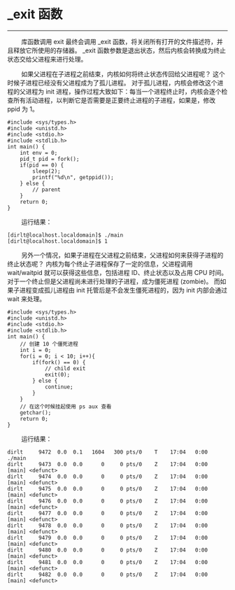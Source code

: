# \_exit 函数
***

&emsp;&emsp;
库函数调用 exit 最终会调用 \_exit 函数，将关闭所有打开的文件描述符，并且释放它所使用的存储器。
\_exit 函数参数是退出状态，然后内核会转换成为终止状态交给父进程来进行处理。

&emsp;&emsp;
如果父进程在子进程之前结束，内核如何将终止状态传回给父进程呢？
这个时候子进程已经没有父进程成为了孤儿进程。
对于孤儿进程，内核会修改这个进程的父进程为 init 进程，操作过程大致如下：每当一个进程终止时，内核会逐个检查所有活动进程，以判断它是否需要是正要终止进程的子进程，如果是，修改 ppid 为 1。

    #include <sys/types.h>
    #include <unistd.h>
    #include <stdio.h>
    #include <stdlib.h>
    int main() {
        int env = 0;
        pid_t pid = fork();
        if(pid == 0) {
            sleep(2);
            printf("%d\n", getppid());
        } else { 
            // parent
        }
        return 0;
    }

&emsp;&emsp;
运行结果：

    [dirlt@localhost.localdomain]$ ./main
    [dirlt@localhost.localdomain]$ 1

&emsp;&emsp;
另外一个情况，如果子进程在父进程之前结束，父进程如何来获得子进程的终止状态呢？
内核为每个终止子进程保存了一定的信息，父进程调用 wait/waitpid 就可以获得这些信息，包括进程 ID、终止状态以及占用 CPU 时间。
对于一个终止但是父进程尚未进行处理的子进程，成为僵死进程 (zombie)。
而如果子进程变成孤儿进程由 init 托管后是不会发生僵死进程的，因为 init 内部会通过 wait 来处理。

    #include <sys/types.h>
    #include <unistd.h>
    #include <stdio.h>
    #include <stdlib.h>
    int main() {
        // 创建 10 个僵死进程
        int i = 0;
        for(i = 0; i < 10; i++){
            if(fork() == 0) {
                // child exit
                exit(0);
            } else {
                continue;
            }
        }
        // 在这个时候挂起使用 ps aux 查看
        getchar();
        return 0;
    }

&emsp;&emsp;
运行结果：

    dirlt     9472  0.0  0.1   1604   300 pts/0    T    17:04   0:00 ./main
    dirlt     9473  0.0  0.0      0     0 pts/0    Z    17:04   0:00 [main] <defunct>
    dirlt     9474  0.0  0.0      0     0 pts/0    Z    17:04   0:00 [main] <defunct>
    dirlt     9475  0.0  0.0      0     0 pts/0    Z    17:04   0:00 [main] <defunct>
    dirlt     9476  0.0  0.0      0     0 pts/0    Z    17:04   0:00 [main] <defunct>
    dirlt     9477  0.0  0.0      0     0 pts/0    Z    17:04   0:00 [main] <defunct>
    dirlt     9478  0.0  0.0      0     0 pts/0    Z    17:04   0:00 [main] <defunct>
    dirlt     9479  0.0  0.0      0     0 pts/0    Z    17:04   0:00 [main] <defunct>
    dirlt     9480  0.0  0.0      0     0 pts/0    Z    17:04   0:00 [main] <defunct>
    dirlt     9481  0.0  0.0      0     0 pts/0    Z    17:04   0:00 [main] <defunct>
    dirlt     9482  0.0  0.0      0     0 pts/0    Z    17:04   0:00 [main] <defunct>